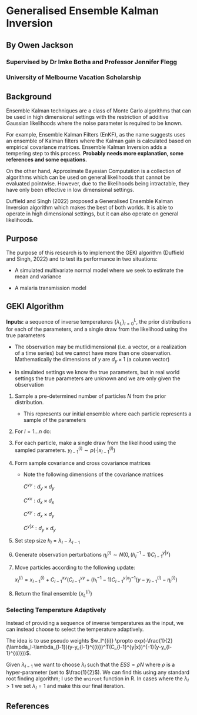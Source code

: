 # Generalised Ensemble Kalman Inversion

## By Owen Jackson

### Supervised by Dr Imke Botha and Professor Jennifer Flegg

### University of Melbourne Vacation Scholarship

## Background

Ensemble Kalman techniques are a class of Monte Carlo algorithms that can be used in high dimensional settings with the restriction of additive Gaussian likelihoods where the noise parameter is required to be known.

For example, Ensemble Kalman Filters (EnKF), as the name suggests uses an ensemble of Kalman filters where the Kalman gain is calculated based on empirical covariance matrices. Ensemble Kalman Inversion adds a tempering step to this process. **Probably needs more explanation, some references and some equations.**

On the other hand, Approximate Bayesian Computation is a collection of algorithms which can be used on general likelihoods that cannot be evaluated pointwise. However, due to the likelihoods being intractable, they have only been effective in low dimensional settings.

Duffield and Singh (2022) proposed a Generalised Ensemble Kalman Inversion algorithm which makes the best of both worlds. It is able to operate in high dimensional settings, but it can also operate on general likelihoods.

## Purpose

The purpose of this research is to implement the GEKI algorithm (Duffield and Singh, 2022) and to test its performance in two situations:

-   A simulated multivariate normal model where we seek to estimate the mean and variance

-   A malaria transmission model

## GEKI Algorithm

**Inputs:** a sequence of inverse temperatures $\{\lambda_L\}^L_{l=0}$, the prior distributions for each of the parameters, and a single draw from the likelihood using the true parameters

-   The observation may be mutlidimensional (i.e. a vector, or a realization of a time series) but we cannot have more than one observation. Mathematically the dimensions of $y$ are $d_y \times 1$ (a column vector)

-   In simulated settings we know the true parameters, but in real world settings the true parameters are unknown and we are only given the observation

1.  Sample a pre-determined number of particles $N$ from the prior distribution.

    -   This represents our initial ensemble where each particle represents a sample of the parameters

2.  For $l = 1 \ldots n$ do:

3.  For each particle, make a single draw from the likelihood using the sampled parameters. $y_{l-1}^{(i)} \sim p(\cdot|x_{l-1}^{(i)})$

4.  Form sample covariance and cross covariance matrices

    -   Note the following dimensions of the covariance matrices

        $C^{yy}: d_y \times d_y$

        $C^{xx}: d_x \times d_x$

        $C^{xy}: d_x \times d_y$

        $C^{y|x}: d_y \times d_y$

5.  Set step size $h_l = \lambda_l - \lambda_{l-1}$

6.  Generate observation perturbations $\eta_l^{(i)} \sim N(0, (h_l^{-1}-1)C_{l-1}^{y|x})$

7.  Move particles according to the following update:

    $x_l^{(i)} = x_{l-1}^{(i)} + C_{l-1}^{xy}(C_{l-1}^{yy} + (h_l^{-1}-1)C_{l-1}^{y|x})^{-1}(y-y_{l-1}^{(i)}-\eta_l^{(i)})$

8.  Return the final ensemble $\{x_L^{(i)}\}$

### Selecting Temperature Adaptively

Instead of providing a sequence of inverse temperatures as the input, we can instead choose to select the temperature adaptively.

The idea is to use pseudo weights $w_l^{(i)} \propto exp(-\frac{1}{2}(\lambda_l-\lambda_{l-1})(y-y_{l-1}^{(i)})^T(C_{l-1}^{y|x})^{-1}(y-y_{l-1}^{(i)}))$.

Given $\lambda_{l-1}$ we want to choose $\lambda_l$ such that the $ESS = \rho N$ where $\rho$ is a hyper-parameter (set to $\frac{1}{2}$). We can find this using any standard root finding algorithm; I use the `uniroot` function in R. In cases where the $\lambda_l > 1$ we set $\lambda_l = 1$ and make this our final iteration.

## References
